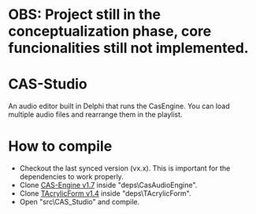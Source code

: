 # OBS: Project still in the conceptualization phase, core funcionalities still not implemented.

# CAS-Studio
An audio editor built in Delphi that runs the CasEngine.
You can load multiple audio files and rearrange them in the playlist.

<!-- ![](docs/current.png)   -->

# How to compile
- Checkout the last synced version (vx.x). This is important for the dependencies to work properly.
- Clone [CAS-Engine v1.7](https://github.com/ah-jr/CAS-Engine) inside "deps\CasAudioEngine\".
- Clone [TAcrylicForm v1.4](https://github.com/ah-jr/TAcrylicForm) inside "deps\TAcrylicForm\".
- Open "src\CAS_Studio" and compile.
